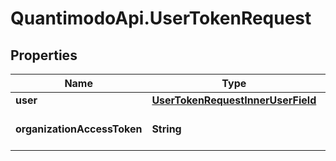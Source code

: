 # QuantimodoApi.UserTokenRequest

## Properties
Name | Type | Description | Notes
------------ | ------------- | ------------- | -------------
**user** | [**UserTokenRequestInnerUserField**](UserTokenRequestInnerUserField.md) |  | [optional] 
**organizationAccessToken** | **String** | Organization Access token | 


